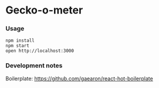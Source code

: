 Gecko-o-meter
=====================

### Usage

```
npm install
npm start
open http://localhost:3000
```

### Development notes

Boilerplate: https://github.com/gaearon/react-hot-boilerplate
